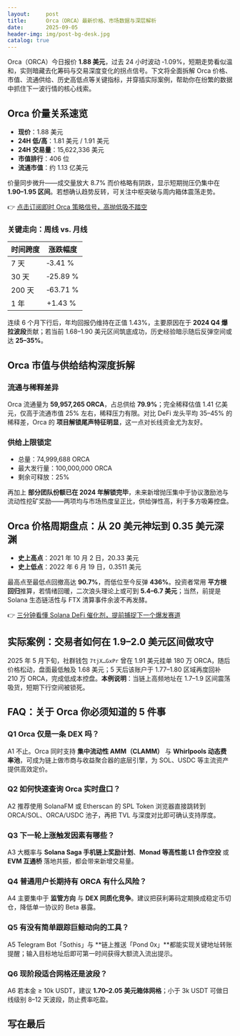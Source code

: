 ```yaml
---
layout:     post
title:      Orca（ORCA）最新价格、市场数据与深层解析
date:       2025-09-05
header-img: img/post-bg-desk.jpg
catalog: true
---
```


Orca（ORCA）今日报价 **1.88 美元**，过去 24 小时波动 ‑1.09%，短期走势看似温和，实则暗藏去化筹码与交易深度变化的拐点信号。下文将全面拆解 Orca 价格、市值、流通供给、历史高低点等关键指标，并穿插实际案例，帮助你在纷繁的数据中抓住下一波行情的核心线索。

## Orca 价量关系速览

- **现价**：1.88 美元  
- **24H 低/高**：1.81 美元 / 1.91 美元  
- **24H 交易量**：15,622,336 美元  
- **市值排行**：406 位  
- **流通市值**：约 1.13 亿美元  

价量同步微升——成交量放大 8.7% 而价格略有阴跌，显示短期抛压仍集中在 **1.90–1.95 区间**。若想确认趋势反转，可关注中枢突破与周内箱体震荡走势。

👉 [点击订阅即时 Orca 策略信号，高抛低吸不踏空](https://okxdog.com/)

### 关键走向：周线 vs. 月线

| 时间跨度 | 涨跌幅度 |
| --- | --- |
| 7 天 | ‑3.41 % |
| 30 天 | ‑25.89 % |
| 200 天 | ‑63.71 % |
| 1 年 | +1.43 % |

连续 6 个月下行后，年均回报仍维持在正值 1.43%，主要原因在于 **2024 Q4 爆拉波段**贡献；若当前 1.68–1.90 美元区间筑底成功，历史经验暗示随后反弹空间或达 **25–35%**。

## Orca 市值与供给结构深度拆解

### 流通与稀释差异

Orca 流通量为 **59,957,265 ORCA**，占总供给 **79.9%**；完全稀释估值 1.41 亿美元，仅高于流通市值 25% 左右，稀释压力有限。对比 DeFi 龙头平均 35–45% 的稀释差，Orca 的 **项目解锁尾声特征明显**，这一点对长线资金尤为友好。

### 供给上限锁定

- 总量：74,999,688 ORCA  
- 最大发行量：100,000,000 ORCA  
- 剩余可释放：25%  

再加上 **部分团队份额已在 2024 年解锁完毕**，未来新增抛压集中于协议激励池与流动性挖矿奖励——两项均与市场热度呈正比，供给弹性高，利于多方吸筹控盘。

## Orca 价格周期盘点：从 20 美元神坛到 0.35 美元深渊

- **史上高点**：2021 年 10 月 2 日，20.33 美元  
- **史上低点**：2022 年 6 月 19 日，0.3511 美元  

最高点至最低点回撤高达 **90.7%**，而低位至今反弹 **436%**。投资者常用 **平方根回归**推算，若情绪回暖，二次浪头理论上或可到 **5.4–6.7 美元**；当然，前提是 Solana 生态链活性与 FTX 清算事件余波不再发酵。

👉 [三分钟看懂 Solana DeFi 催化剂，提前捕捉下一个爆发赛道](https://okxdog.com/)

## 实际案例：交易者如何在 1.9–2.0 美元区间做攻守

2025 年 5 月下旬，社群钱包 `7tjX…GxPr` 曾在 1.91 美元挂单 180 万 ORCA，随后价格松动，盘面最低触及 1.68 美元；5 天后该账户于 1.77–1.80 区域再度回补 210 万 ORCA，完成低成本控盘。**本例说明**：当链上高频地址在 1.7–1.9 区间震荡吸货，短期下行空间被锁死。

## FAQ：关于 Orca 你必须知道的 5 件事

### Q1 Orca 仅是一条 DEX 吗？  
A1 不止。Orca 同时支持 **集中流动性 AMM（CLAMM）** 与 **Whirlpools 动态费率池**，可成为链上做市商与收益聚合器的底层引擎，为 SOL、USDC 等主流资产提供高效定价。

### Q2 如何快速查询 Orca 实时盘口？  
A2 推荐使用 SolanaFM 或 Etherscan 的 SPL Token 浏览器直接跳转到 ORCA/SOL、ORCA/USDC 池子，再把 TVL 与深度对比即可确认支持厚度。

### Q3 下一轮上涨触发因素有哪些？  
A3 大概率与 **Solana Saga 手机链上奖励计划**、**Monad 等高性能 L1 合作空投** 或 **EVM 互通桥** 落地共振，都会带来新增交易量。

### Q4 普通用户长期持有 ORCA 有什么风险？  
A4 主要集中于 **监管方向** 与 **DEX 同质化竞争**。建议把获利筹码定期换成稳定币切仓，降低单一协议的 Beta 暴露。

### Q5 有没有简单跟踪巨鲸动向的工具？  
A5 Telegram Bot「Sothis」与 **链上推送「Pond 0x」**都能实现关键地址转账提醒；输入目标地址后即可第一时间获得大额流入流出提示。

### Q6 现阶段适合网格还是波段？  
A6 若本金 ≥ 10k USDT，建议 **1.70–2.05 美元箱体网格**；小于 3k USDT 可做日线级别 8–12 天波段，防止费率吃盈。

## 写在最后